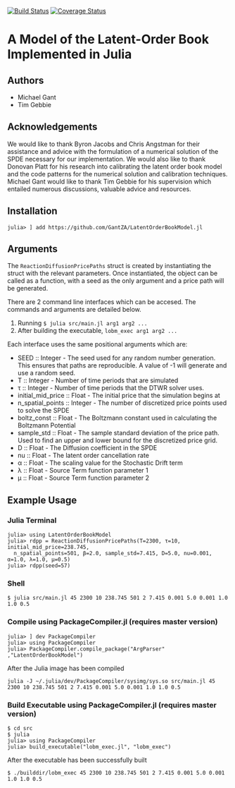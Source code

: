 [![Build Status](https://travis-ci.org/GantZA/LatentOrderBookModel.jl.svg?branch=master)](https://travis-ci.org/GantZA/LatentOrderBookModel.jl)
[![Coverage Status](https://coveralls.io/repos/github/GantZA/LatentOrderBookModel.jl/badge.svg?branch=master)](https://coveralls.io/github/GantZA/LatentOrderBookModel.jl?branch=master)

# A Model of the Latent-Order Book Implemented in Julia

## Authors
* Michael Gant
* Tim Gebbie

## Acknowledgements

We would like to thank Byron Jacobs and Chris Angstman for their assistance and advice with the formulation of a numerical solution of the SPDE necessary for our implementation. We would also like to thank Donovan Platt for his research into calibrating the latent order book model and the code patterns for the numerical solution and calibration techniques. Michael Gant would like to thank Tim Gebbie for his supervision which entailed numerous discussions, valuable advice and resources.


## Installation

```
julia> ] add https://github.com/GantZA/LatentOrderBookModel.jl
```

## Arguments

The `ReactionDiffusionPricePaths` struct is created by instantiating the struct with the relevant parameters. Once instantiated, the object can be called as a function, with a seed as the only argument and a price path will be generated.

There are 2 command line interfaces which can be accesed. The commands and arguments are detailed below.
1) Running `$ julia src/main.jl arg1 arg2 ...`
2) After building the executable, `lobm_exec arg1 arg2 ...`

Each interface uses the same positional arguments which are:
* SEED :: Integer - The seed used for any random number generation. This ensures that paths are reproducible. A value of -1 will generate and use a random seed.
* T :: Integer - Number of time periods that are simulated
* τ :: Integer - Number of time periods that the DTWR solver uses.
* initial_mid_price :: Float - The initial price that the simulation begins at
* n_spatial_points :: Integer - The number of discretized price points used to solve the SPDE
* boltz_const :: Float - The Boltzmann constant used in calculating the Boltzmann Potential
* sample_std :: Float - The sample standard deviation of the price path. Used to find an upper and lower bound for the discretized price grid.
* D :: Float - The Diffusion coefficient in the SPDE
* nu :: Float - The latent order cancellation rate
* α :: Float - The scaling value for the Stochastic Drift term
* λ :: Float - Source Term function parameter 1
* μ :: Float - Source Term function parameter 2
## Example Usage

### Julia Terminal

```
julia> using LatentOrderBookModel
julia> rdpp = ReactionDiffusionPricePaths(T=2300, τ=10, initial_mid_price=238.745,
  n_spatial_points=501, β=2.0, sample_std=7.415, D=5.0, nu=0.001, α=1.0, λ=1.0, μ=0.5)
julia> rdpp(seed=57)

```

### Shell
```
$ julia src/main.jl 45 2300 10 238.745 501 2 7.415 0.001 5.0 0.001 1.0 1.0 0.5
```

### Compile using PackageCompiler.jl (requires master version)

```
julia> ] dev PackageCompiler
julia> using PackageCompiler
julia> PackageCompiler.compile_package("ArgParser" ,"LatentOrderBookModel")

```
After the Julia image has been compiled
```
julia -J ~/.julia/dev/PackageCompiler/sysimg/sys.so src/main.jl 45 2300 10 238.745 501 2 7.415 0.001 5.0 0.001 1.0 1.0 0.5

```

### Build Executable using PackageCompiler.jl (requires master version)

```
$ cd src
$ julia
julia> using PackageCompiler
julia> build_executable("lobm_exec.jl", "lobm_exec")

```
After the executable has been successfully built
```
$ ./builddir/lobm_exec 45 2300 10 238.745 501 2 7.415 0.001 5.0 0.001 1.0 1.0 0.5
```
